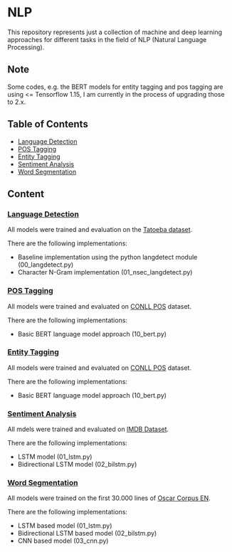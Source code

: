 # NLP

This repository represents just a collection of machine and deep learning approaches for different tasks in the field of NLP (Natural Language Processing).

## Note

Some codes, e.g. the BERT models for entity tagging and pos tagging are using <= Tensorflow 1.15, I am currently in the process of upgrading those to 2.x.

## Table of Contents

 * [Language Detection](#language-detection)
 * [POS Tagging](#pos-tagging)
 * [Entity Tagging](#entity-tagging)
 * [Sentiment Analysis](#sentiment-analysis)
 * [Word Segmentation](#word-segmentation)
 
## Content

### [Language Detection](language-detection)

All models were trained and evaluation on the [Tatoeba dataset](http://downloads.tatoeba.org/exports/sentences.tar.bz2).

There are the following implementations:

 * Baseline implementation using the python langdetect module (00_langdetect.py)
 * Character N-Gram implementation (01_nsec_langdetect.py)
 
 
 ### [POS Tagging](pos-tagging)
 
 All models were trained and evaluated on [CONLL POS](https://cogcomp.org/page/resource_view/81) dataset.
 
 There are the following implementations:
 
  * Basic BERT language model approach (10_bert.py)
  
 
 ### [Entity Tagging](entity-tagging)
 
 All models were trained and evaluated on [CONLL POS](https://cogcomp.org/page/resource_view/81) dataset.
 
 There are the following implementations:
 
  * Basic BERT language model approach (10_bert.py)
  
### [Sentiment Analysis](sentiment-analysis)

All mdels were trained and evaluated on [IMDB Dataset](http://ai.stanford.edu/~amaas/data/sentiment/).

There are the following implementations:

  * LSTM model (01_lstm.py)
  * Bidirectional LSTM model (02_bilstm.py)
  
### [Word Segmentation](word-segmentation)

All models were trained on the first 30.000 lines of [Oscar Corpus EN](https://oscar-corpus.com/).

There are the following implementations:

  * LSTM based model (01_lstm.py)
  * Bidirectional LSTM based model (02_bilstm.py)
  * CNN based model (03_cnn.py)